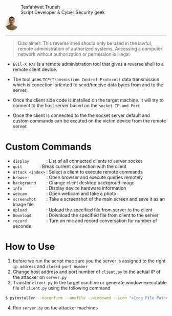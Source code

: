 <img src="static/img/69DFD530-BC83-47C3-B485-30325DE37374.jpeg" style="width: 40px; border-radius: 40px">
<span style="position: absolute; top: 13px; font-size: 14px"> &nbsp Tesfahiwet Truneh
<br>
&nbsp Script Developer & Cyber Security geek
</span>
<br>
<hr>

> Disclaimer: This reverse shell should only be used in the lawful, remote administration of authorized systems. Accessing a computer network without authorization or permission is 
> illegal

* `Evil-X RAT` is a remote administration tool that gives a reverse shell to a remote client device.

* The tool uses `TCP(Transmisiion Control Protocol)` data transmission which is conection-oriented to send/receive data bytes from and to the server.

* Once the client side code is installed on the target machine. it will try to connect to the host server based on the `socket IP and Port`

* Once the client is connected to the the socket server default and custom commands can be excuted on the victim device from the remote server.

# Custom Commands

* `display       `       : List of all connected clients to server socket
* `quit       `          : Break current connection with the client
* `attack <index>`       : Select a client to execute remote commands
* `browse        `       : Open browser and execute queries remotely
* `background    `       : Change client desktop backgroud image
* `info          `       : Display device hardware information
* `webcam        `       : Open webcam and take a photo
* `screenshot    `       : Take a screenshot of the main screen and save it as an image file
* `upload        `       : Upload the specified file from server to the client
* `Download      `       : Download the specified file from client to the server
* `record        `       : Turn on mic and record conversation for number of seconds

# How to Use

1. before we run the script mae sure you the server is assigned to the right `ip address` and `closed port number`
2. Change host address and port number of `client.py` to the actual IP of the attacker on `server.py`
3. Transfer `client.py` to the target machine or generate window executable file of `client.py` using the following command 
``` bash
$ pyinstaller --noconfirm --onefile --windowed --icon "<Icon File Path>"  "client.py Path" 
```
4. Run `server.py` on the attacker machines
